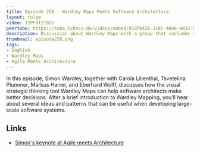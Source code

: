 ```yaml
---
title: Episode 258 - Wardley Maps Meets Software Architecture  
layout: folge
video: 12PF8II1RZs
peertube: https://tube.tchncs.de/videos/embed/d1d7b42b-1c87-40e6-8d32-9974a7549286
description: Discussion about Wardley Maps with a group that includes the inventor himself.
thumbnail: episode258.png
tags:
- English
- Wardley Maps
- Agile Meets Architecture
---
```


In this episode, Simon Wardley, together with Carola Lilienthal,
Tsvetelina Plummer, Markus Harrer, and Eberhard Wolff, discusses how
the visual strategic thinking tool Wardley Maps can help software
architects make better decisions. After a brief introduction to
Wardley Mapping, you’ll hear about several ideas and patterns that can
be useful when developing large-scale software systems.

## Links

- [Simon's keynote at Agile meets Architecture](https://www.youtube.com/watch?v=hEjjCI3kTM4In)
